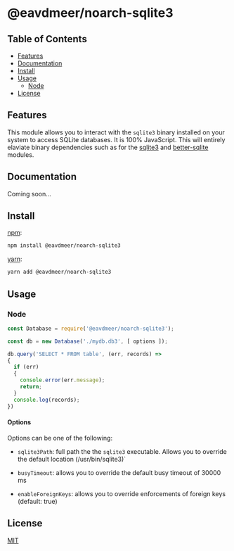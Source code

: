 # @eavdmeer/noarch-sqlite3

## Table of Contents

* [Features](#features)
* [Documentation](#documentation)
* [Install](#install)
* [Usage](#usage)
  * [Node](#node)
* [License](#license)


## Features

This module allows you to interact with the `sqlite3` binary installed on your system to access SQLite databases. It is 100% JavaScript. This will entirely elaviate binary dependencies such as for the [sqlite3](https://www.npmjs.com/) and [better-sqlite](https://www.npmjs.com/package/better-sqlite3) modules.


## Documentation

Coming soon...


## Install

[npm][]:

```sh
npm install @eavdmeer/noarch-sqlite3
```

[yarn][]:

```sh
yarn add @eavdmeer/noarch-sqlite3
```


## Usage

### Node

```js
const Database = require('@eavdmeer/noarch-sqlite3');

const db = new Database('./mydb.db3', [ options ]);

db.query('SELECT * FROM table', (err, records) =>
{
  if (err)
  {
    console.error(err.message);
    return;
  }
  console.log(records);
})
```

#### Options

Options can be one of the following:

* `sqlite3Path`: full path the the `sqlite3` executable. Allows you to override the default location (/usr/bin/sqlite3)`

* `busyTimeout`: allows you to override the default busy timeout of 30000 ms

* `enableForeignKeys`: allows you to override enforcements of foreign keys (default: true)

## License

[MIT](LICENSE)


##

[npm]: https://www.npmjs.com/

[yarn]: https://yarnpkg.com/
